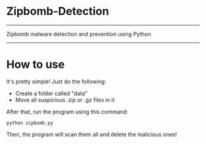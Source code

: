 # Zipbomb-Detection
---
Zipbomb malware detection and prevention using Python

---
# How to use
It's pretty simple! Just do the following:
<ul>
  <li>
    Create a folder called "data"
  </li>
  <li>
    Move all suspicious .zip or .gz files in it
  </li>
</ul>
After that, run the program using this command:
    
```
python zipbomb.py
```
Then, the program will scan them all and delete the malicious ones!

